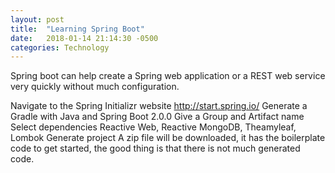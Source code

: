 ```yaml
---
layout: post
title:  "Learning Spring Boot"
date:   2018-01-14 21:14:30 -0500
categories: Technology
---
```


Spring boot can help create a Spring web application or a REST web service very quickly without much configuration.

Navigate to the Spring Initializr website http://start.spring.io/
Generate a Gradle with Java and Spring Boot 2.0.0
Give a Group and Artifact name
Select dependencies
    Reactive Web, Reactive MongoDB, Theamyleaf, Lombok
Generate project
A zip file will be downloaded, it has the boilerplate code to get started, the good thing is that there is not much generated code.
